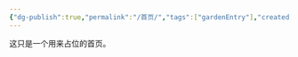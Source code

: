 ```yaml
---
{"dg-publish":true,"permalink":"/首页/","tags":["gardenEntry"],"created":"2024-06-08 00:49:30","updated":"2024-06-08 00:49:45"}
---
```


这只是一个用来占位的首页。